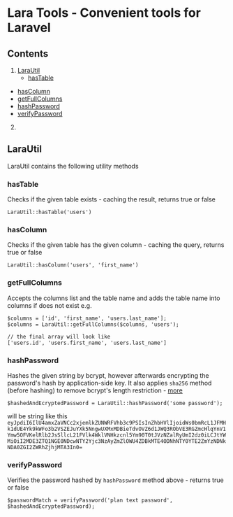 # Lara Tools - Convenient tools for Laravel

## Contents

1. <a href="#LaraUtil">LaraUtil</a>
	* <a href="#hasTable">hasTable</a>
  * <a href="#hasColumn">hasColumn</a>
  * <a href="#getFullColumns">getFullColumns</a>
  * <a href="#hashPassword">hashPassword</a>
  * <a href="#verifyPassword">verifyPassword</a>
2. 


## <a id="LaraUtil"></a>LaraUtil

LaraUtil contains the following utility methods

### <a id="hasTable"></a>hasTable

Checks if the given table exists - caching the result, returns true or false

```
LaraUtil::hasTable('users')
```

### <a id="hasColumn"></a>hasColumn

Checks if the given table has the given column - caching the query, returns true or false

```
LaraUtil::hasColumn('users', 'first_name')
```

	
### <a id="getFullColumns"></a>getFullColumns

Accepts the columns list and the table name and adds the table name into columns if does not exist e.g.

```
$columns = ['id', 'first_name', 'users.last_name'];
$columns = LaraUtil::getFullColumns($columns, 'users');

// the final array will look like
['users.id', 'users.first_name', 'users.last_name']
```

### <a id="hashPassword"></a>hashPassword

Hashes the given string by bcrypt, however afterwards encrypting the password's hash by application-side key. It also applies `sha256` method (before hashing) to remove bcrypt's length restriction - [more](https://security.stackexchange.com/a/6627/38200)

```
$hashedAndEcryptedPassword = LaraUtil::hashPassword('some password');
```
will be string like this
`eyJpdiI6IlU4amxZaVNCc2xjemlkZUNWRFVhb3c9PSIsInZhbHVlIjoidWs0bmRcL1JFMHk1dUE4Yk9kWFo3b2VSZEJuYXk5NngwUXMxMDBieTdvOVZ6d1JWQ3RObVE3RGZmcHlqYnV1Ymw5OFVKelRlb2JsSllcL21FVlk4WklVNHkzcnl5Ym90T0tJVzNZalRyUmI2dz0iLCJtYWMiOiI2MDE3ZTQ1NGE0NDcwNTY2Yjc3NzAyZmZlOWU4ZDBkMTE4ODNhNTY0YTE2ZmYzNDNkNDA0ZGI2ZWRhZjhjMTA3In0=`

### <a id="verifyPassword"></a>verifyPassword

Verifies the password hashed by `hashPassword` method above - returns true or false

```
$passwordMatch = verifyPassword('plan text password', $hashedAndEcryptedPassword);
```





